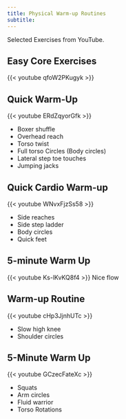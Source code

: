 ```yaml
---
title: Physical Warm-up Routines
subtitle:
---
```


Selected Exercises from YouTube.

## Easy Core Exercises

{{< youtube qfoW2PKugyk >}}

## Quick Warm-Up
{{< youtube ERdZqyorGfk >}}

- Boxer shuffle
- Overhead reach
- Torso twist
- Full torso Circles (Body circles)
- Lateral step toe touches
- Jumping jacks

## Quick Cardio Warm-up
{{< youtube WNvxFjzSs58 >}}
- Side reaches
- Side step ladder
- Body circles
- Quick feet



## 5-minute Warm Up

{{< youtube Ks-lKvKQ8f4 >}}
Nice flow

## Warm-up Routine
{{< youtube cHp3JjnhUTc >}}
- Slow high knee
- Shoulder circles

## 5-Minute Warm Up
{{< youtube GCzecFateXc >}}
- Squats
- Arm circles
- Fluid warrior
- Torso Rotations

